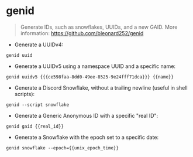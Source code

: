 # genid

> Generate IDs, such as snowflakes, UUIDs, and a new GAID.
> More information: <https://github.com/bleonard252/genid>

- Generate a UUIDv4:

`genid uuid`

- Generate a UUIDv5 using a namespace UUID and a specific name:

`genid uuidv5 {{{ce598faa-8dd0-49ee-8525-9e24fff71dca}}} {{name}}`

- Generate a Discord Snowflake, without a trailing newline (useful in shell scripts):

`genid --script snowflake`

- Generate a Generic Anonymous ID with a specific "real ID":

`genid gaid {{real_id}}`

- Generate a Snowflake with the epoch set to a specific date:

`genid snowflake --epoch={{unix_epoch_time}}`
